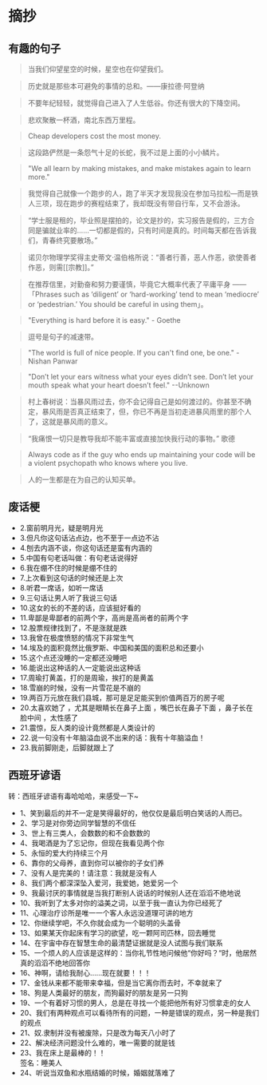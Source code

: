 # 摘抄

## 有趣的句子

> 当我们仰望星空的时候，星空也在仰望我们。  

> 历史就是那些本可避免的事情的总和。——康拉德·阿登纳  

> 不要年纪轻轻，就觉得自己进入了人生低谷。你还有很大的下降空间。  

> 悲欢聚散一杯酒，南北东西万里程。  

> Cheap developers cost the most money.  

> 这段路俨然是一条怨气十足的长蛇，我不过是上面的小小鳞片。  

> "We all learn by making mistakes, and make mistakes again to learn more."  

> 我觉得自己就像一个跑步的人，跑了半天才发现我没在参加马拉松—而是铁人三项，现在跑步的赛程结束了，我却既没有带自行车，又不会游泳。  

> “学士服是租的，毕业照是摆拍的，论文是抄的，实习报告是假的，三方合同是骗就业率的……一切都是假的，只有时间是真的。时间每天都在告诉我们，青春终究要散场。”  

> 诺贝尔物理学奖得主史蒂文·温伯格所说：“善者行善，恶人作恶，欲使善者作恶，则需[[宗教]]。”  

> 在推荐信里，对勤奋和努力要谨慎，毕竟它大概率代表了平庸平身 ——「Phrases such as ‘diligent’ or ‘hard-working’ tend to mean ‘mediocre’ or ‘pedestrian.’ You should be careful in using them」。  

> "Everything is hard before it is easy." - Goethe  

> 逗号是句子的减速带。  

> "The world is full of nice people. If you can't find one, be one." - Nishan Panwar  

> "Don’t let your ears witness what your eyes didn’t see. Don’t let your mouth speak what your heart doesn’t feel." --Unknown  

> 村上春树说：当暴风雨过去，你不会记得自己是如何渡过的。你甚至不确定，暴风雨是否真正结束了，但，你已不再是当初走进暴风雨里的那个人了，这就是暴风雨的意义。  

> “我痛恨一切只是教导我却不能丰富或直接加快我行动的事物。” 歌德  

> Always code as if the guy who ends up maintaining your code will be a violent psychopath who knows where you live. 

> 人的一生都是在为自己的认知买单。


## 废话梗

- 2.窗前明月光，疑是明月光  
- 3.但凡你这句话沾点边，也不至于一点边不沾  
- 4.刨去内涵不谈，你这句话还是蛮有内涵的  
- 5.中国有句老话叫做：有句老话说得好  
- 6.我在绷不住的时候是绷不住的  
- 7.上次看到这句话的时候还是上次  
- 8.听君一席话，如听一席话  
- 9.三句话让男人听了我说三句话  
- 10.这女的长的不差的话，应该挺好看的  
- 11.卑鄙是卑鄙者的前两个字，高尚是高尚者的前两个字  
- 12.股票规律找到了，不是涨就是跌  
- 13.我曾在极度愤怒的情况下非常生气  
- 14.埃及的面积竟然比俄罗斯、中国和美国的面积总和还要小  
- 15.这个点还没睡的一定都还没睡吧  
- 16.能说出这种话的人一定能说出这种话  
- 17.周瑜打黄盖，打的是周瑜，挨打的是黄盖  
- 18.雪崩的时候，没有一片雪花是不崩的  
- 19.两百万元放在我们县城，那可是足足能买到价值两百万的房子呢  
- 20.太喜欢她了 ，尤其是眼睛长在鼻子上面 ，嘴巴长在鼻子下面 ，鼻子长在脸中间 ，太性感了  
- 21.震惊，反人类的设计竟然都是人类设计的  
- 22.说一句没有十年脑溢血说不出来的话：我有十年脑溢血！  
- 23.我前脚刚走，后脚就跟上了  

## 西班牙谚语

转：西班牙谚语有毒哈哈哈，来感受一下~  

- 1、笑到最后的并不一定是笑得最好的，他仅仅是最后明白笑话的人而已。  
- 2、学习是对你旁边同学智慧的不信任  
- 3、世上有三类人，会数数的和不会数数的  
- 4、我喝酒是为了忘记你，但现在我看见两个你  
- 5、永恒的爱大约持续三个月  
- 6、靠你的父母养，直到你可以被你的子女们养  
- 7、没有人是完美的！请注意：我就是没有人  
- 8、我们两个都深深坠入爱河，我爱她，她爱另一个  
- 9、我最讨厌的事情就是当我打断别人说话的时候别人还在滔滔不绝地说  
- 10、我听到了太多对你的溢美之词，以至于我一直认为你已经死了  
- 11、心理治疗诊所是唯一一个客人永远没道理可讲的地方  
- 12、你继续学吧，不久你就会成为一个聪明的头盖骨  
- 13、如果某天你起床有学习的欲望，吃一颗阿司匹林，回去睡觉  
- 14、在宇宙中存在智慧生命的最清楚证据就是没人试图与我们联系  
- 15、一个烦人的人应该是这样的：当你礼节性地问候他“你好吗？“时，他居然真的滔滔不绝地回答你  
- 16、神啊，请给我耐心……现在就要！！！  
- 17、金钱从来都不能带来幸福，但是当它离你而去时，不幸就来了  
- 18、狗是人类最好的朋友，而狗最好的朋友是另一只狗  
- 19、一个有着好习惯的男人，总是在寻找一个能把他所有好习惯拿走的女人  
- 20、我们有两种观点可以看待所有的问题，一种是错误的观点，另一种是我们的观点  
- 21、奴.隶制并没有被废除，只是改为每天八小时了  
- 22、解决经济问题没什么难的，唯一需要的就是钱  
- 23、我在床上是最棒的！！  
  签名：睡美人  
- 24、听说当双鱼和水瓶结婚的时候，婚姻就落难了  